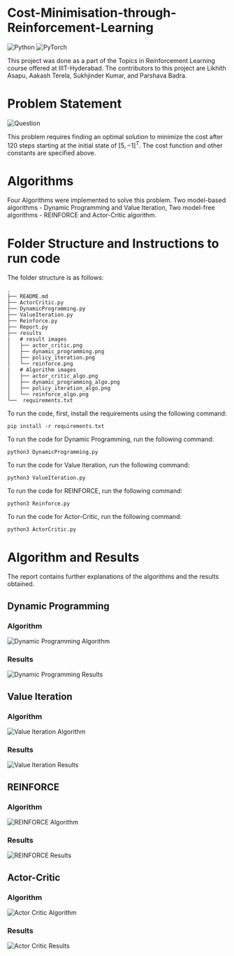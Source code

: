 # Cost-Minimisation-through-Reinforcement-Learning

![Python](https://img.shields.io/badge/python-3670A0?style=for-the-badge&logo=python&logoColor=ffdd54) ![PyTorch](https://img.shields.io/badge/PyTorch-%23EE4C2C.svg?style=for-the-badge&logo=PyTorch&logoColor=white)

This project was done as a part of the Topics in Reinforcement Learning course offered at IIIT-Hyderabad. The contributors to this project are Likhith Asapu, Aakash Terela, Sukhjinder Kumar, and Parshava Badra. 

# Problem Statement

![Question](./results/question.png)

This problem requires finding an optimal solution to minimize the cost after 120 steps starting at the initial state of $[5,-1]^T$. The cost function and other constants are specified above. 

# Algorithms 

Four Algorithms were implemented to solve this problem. Two model-based algorithms - Dynamic Programming and Value Iteration, Two model-free algorithms - REINFORCE and Actor-Critic algorithm.

# Folder Structure and Instructions to run code

The folder structure is as follows:

```
.
├── README.md
├── ActorCritic.py
├── DynamicProgramming.py
├── ValueIteration.py
├── Reinforce.py
├── Report.py
├── results
|   # result images
│   ├── actor_critic.png
│   ├── dynamic_programming.png
│   ├── policy_iteration.png
│   └── reinforce.png
|   # Algorithm images
│   ├── actor_critic_algo.png
│   ├── dynamic_programming_algo.png
│   ├── policy_iteration_algo.png
│   └── reinforce_algo.png
└──  requirements.txt
```

To run the code, first, install the requirements using the following command:

```
pip install -r requirements.txt
```

To run the code for Dynamic Programming, run the following command:

```
python3 DynamicProgramming.py
```

To run the code for Value Iteration, run the following command:

```
python3 ValueIteration.py
```

To run the code for REINFORCE, run the following command:

```
python3 Reinforce.py
```

To run the code for Actor-Critic, run the following command:

```
python3 ActorCritic.py
```

# Algorithm and Results

The report contains further explanations of the algorithms and the results obtained.

## Dynamic Programming

### Algorithm
![Dynamic Programming Algorithm](./results/dynamic_programming_algo.png)
### Results
![Dynamic Programming Results](./results/dynamic_programming.png)

## Value Iteration

### Algorithm
![Value Iteration Algorithm](./results/value_iteration_algo.png)
### Results
![Value Iteration Results](./results/value_iteration.png)

## REINFORCE
### Algorithm
![REINFORCE Algorithm](./results/reinforce_algo.png)
### Results
![REINFORCE Results](./results/reinforce.png)

## Actor-Critic
### Algorithm
![Actor Critic Algorithm](./results/actor_critic_algo.png)
### Results
![Actor Critic Results](./results/actor_critic.png)


